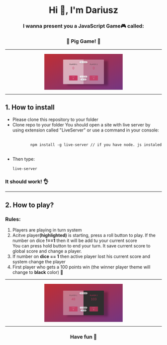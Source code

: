 <h1 align="center">Hi 👋, I'm Dariusz</h1>
<h3 align="center">I wanna present you a JavaScript Game🎮 called: </h3>
<h3 align="center"> 🎲 Pig Game! 🎲 </h3>
<div align="center">
        <hr>
        <img align="center" alt="Coding" width="50%" src="Pig_game.png">
</div>
        <hr>
<div>
        <h2 align="left"><b>1. How to install</b></h2>
<div>
    <ul>
    <li >Please clone this repository to your folder</li>
    <li> Clone repo to your folder
        You should open a site with live server by using extension called "LiveServer" or use a command in your console:</li>
    <pre>
  <code>
        npm install -g live-server // if you have node. js instaled
  </code>
</pre>
<li>Then type:<pre><code>live-server</code></pre></li>
    </ul>
       </div>
        <h3 align="left"><b>It should work! 👌</b></h3>
</div>
<hr>
<div>
    <h2 align="left"><b>2. How to play?</b></h2>
        <p><h3><b>Rules:</b></h3></p>
        <ol>
            <li>Players are playing in turn system</li>
            <li>Acitve player<b>(highlighted)</b> is starting, press a roll button to play. If the number on dice <b>!==1</b> then it will be add tu your current score <br>
            You can press hold button to end your turn. It save current score to global score and change a player.</li>
            <li>If number on <b>dice == 1</b> then active  player lost his current score and system change the player</li>
            <li> First player who gets a 100 points win (the winner player theme will change to <b> black</b> color) 🥇</li>
        </ol>
        <div align="center">
        <hr>
        <img align="center" alt="Coding" width="50%" src="winner.png">
        </div>
        <hr>
        <div align="center">
        <h3 align="center"><b>Have fun 🥳</b></h3>
        </div>
</div>
